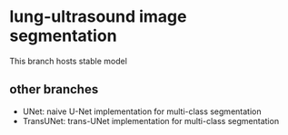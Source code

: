 # lung-ultrasound image segmentation
This branch hosts stable model

## other branches
- UNet:         naive U-Net implementation for multi-class segmentation
- TransUNet:    trans-UNet implementation for multi-class segmentation
